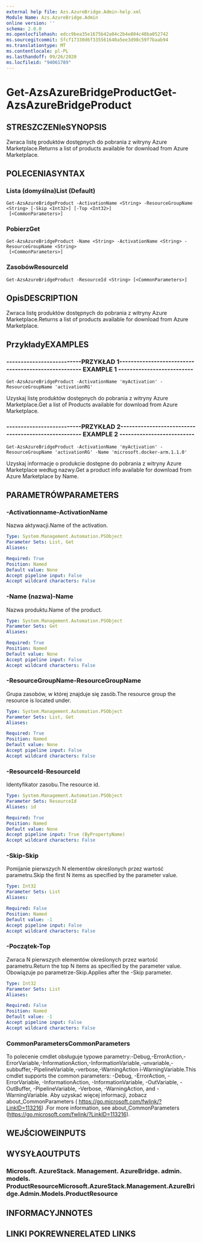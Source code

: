```yaml
---
external help file: Azs.AzureBridge.Admin-help.xml
Module Name: Azs.AzureBridge.Admin
online version: ''
schema: 2.0.0
ms.openlocfilehash: edcc9bea35e1675b42a04c2b4e804c48ba052742
ms.sourcegitcommit: 5fcf17330d6f335561640a5ee3d98c59f7baab94
ms.translationtype: MT
ms.contentlocale: pl-PL
ms.lasthandoff: 09/26/2020
ms.locfileid: "94061789"
---
```

# <span data-ttu-id="d3730-101">Get-AzsAzureBridgeProduct</span><span class="sxs-lookup"><span data-stu-id="d3730-101">Get-AzsAzureBridgeProduct</span></span>

## <span data-ttu-id="d3730-102">STRESZCZENIe</span><span class="sxs-lookup"><span data-stu-id="d3730-102">SYNOPSIS</span></span>
<span data-ttu-id="d3730-103">Zwraca listę produktów dostępnych do pobrania z witryny Azure Marketplace.</span><span class="sxs-lookup"><span data-stu-id="d3730-103">Returns a list of products available for download from Azure Marketplace.</span></span>

## <span data-ttu-id="d3730-104">POLECENIA</span><span class="sxs-lookup"><span data-stu-id="d3730-104">SYNTAX</span></span>

### <span data-ttu-id="d3730-105">Lista (domyślna)</span><span class="sxs-lookup"><span data-stu-id="d3730-105">List (Default)</span></span>
```
Get-AzsAzureBridgeProduct -ActivationName <String> -ResourceGroupName <String> [-Skip <Int32>] [-Top <Int32>]
 [<CommonParameters>]
```

### <span data-ttu-id="d3730-106">Pobierz</span><span class="sxs-lookup"><span data-stu-id="d3730-106">Get</span></span>
```
Get-AzsAzureBridgeProduct -Name <String> -ActivationName <String> -ResourceGroupName <String>
 [<CommonParameters>]
```

### <span data-ttu-id="d3730-107">Zasobów</span><span class="sxs-lookup"><span data-stu-id="d3730-107">ResourceId</span></span>
```
Get-AzsAzureBridgeProduct -ResourceId <String> [<CommonParameters>]
```

## <span data-ttu-id="d3730-108">Opis</span><span class="sxs-lookup"><span data-stu-id="d3730-108">DESCRIPTION</span></span>
<span data-ttu-id="d3730-109">Zwraca listę produktów dostępnych do pobrania z witryny Azure Marketplace.</span><span class="sxs-lookup"><span data-stu-id="d3730-109">Returns a list of products available for download from Azure Marketplace.</span></span>

## <span data-ttu-id="d3730-110">Przykłady</span><span class="sxs-lookup"><span data-stu-id="d3730-110">EXAMPLES</span></span>

### <span data-ttu-id="d3730-111">--------------------------PRZYKŁAD 1--------------------------</span><span class="sxs-lookup"><span data-stu-id="d3730-111">-------------------------- EXAMPLE 1 --------------------------</span></span>
```
Get-AzsAzureBridgeProduct -ActivationName 'myActivation' -ResourceGroupName 'activationRG'
```

<span data-ttu-id="d3730-112">Uzyskaj listę produktów dostępnych do pobrania z witryny Azure Marketplace.</span><span class="sxs-lookup"><span data-stu-id="d3730-112">Get a list of Products available for download from Azure Marketplace.</span></span>

### <span data-ttu-id="d3730-113">--------------------------PRZYKŁAD 2--------------------------</span><span class="sxs-lookup"><span data-stu-id="d3730-113">-------------------------- EXAMPLE 2 --------------------------</span></span>
```
Get-AzsAzureBridgeProduct -ActivationName 'myActivation' -ResourceGroupName 'activationRG' -Name 'microsoft.docker-arm.1.1.0'
```

<span data-ttu-id="d3730-114">Uzyskaj informacje o produkcie dostępne do pobrania z witryny Azure Marketplace według nazwy.</span><span class="sxs-lookup"><span data-stu-id="d3730-114">Get a product info available for download from Azure Marketplace by Name.</span></span>

## <span data-ttu-id="d3730-115">PARAMETRÓW</span><span class="sxs-lookup"><span data-stu-id="d3730-115">PARAMETERS</span></span>

### <span data-ttu-id="d3730-116">-Activationname</span><span class="sxs-lookup"><span data-stu-id="d3730-116">-ActivationName</span></span>
<span data-ttu-id="d3730-117">Nazwa aktywacji.</span><span class="sxs-lookup"><span data-stu-id="d3730-117">Name of the activation.</span></span>

```yaml
Type: System.Management.Automation.PSObject
Parameter Sets: List, Get
Aliases: 

Required: True
Position: Named
Default value: None
Accept pipeline input: False
Accept wildcard characters: False
```

### <span data-ttu-id="d3730-118">-Name (nazwa)</span><span class="sxs-lookup"><span data-stu-id="d3730-118">-Name</span></span>
<span data-ttu-id="d3730-119">Nazwa produktu.</span><span class="sxs-lookup"><span data-stu-id="d3730-119">Name of the product.</span></span>

```yaml
Type: System.Management.Automation.PSObject
Parameter Sets: Get
Aliases: 

Required: True
Position: Named
Default value: None
Accept pipeline input: False
Accept wildcard characters: False
```

### <span data-ttu-id="d3730-120">-ResourceGroupName</span><span class="sxs-lookup"><span data-stu-id="d3730-120">-ResourceGroupName</span></span>
<span data-ttu-id="d3730-121">Grupa zasobów, w której znajduje się zasób.</span><span class="sxs-lookup"><span data-stu-id="d3730-121">The resource group the resource is located under.</span></span>

```yaml
Type: System.Management.Automation.PSObject
Parameter Sets: List, Get
Aliases: 

Required: True
Position: Named
Default value: None
Accept pipeline input: False
Accept wildcard characters: False
```

### <span data-ttu-id="d3730-122">-ResourceId</span><span class="sxs-lookup"><span data-stu-id="d3730-122">-ResourceId</span></span>
<span data-ttu-id="d3730-123">Identyfikator zasobu.</span><span class="sxs-lookup"><span data-stu-id="d3730-123">The resource id.</span></span>

```yaml
Type: System.Management.Automation.PSObject
Parameter Sets: ResourceId
Aliases: id

Required: True
Position: Named
Default value: None
Accept pipeline input: True (ByPropertyName)
Accept wildcard characters: False
```

### <span data-ttu-id="d3730-124">-Skip</span><span class="sxs-lookup"><span data-stu-id="d3730-124">-Skip</span></span>
<span data-ttu-id="d3730-125">Pomijanie pierwszych N elementów określonych przez wartość parametru.</span><span class="sxs-lookup"><span data-stu-id="d3730-125">Skip the first N items as specified by the parameter value.</span></span>

```yaml
Type: Int32
Parameter Sets: List
Aliases: 

Required: False
Position: Named
Default value: -1
Accept pipeline input: False
Accept wildcard characters: False
```

### <span data-ttu-id="d3730-126">-Początek</span><span class="sxs-lookup"><span data-stu-id="d3730-126">-Top</span></span>
<span data-ttu-id="d3730-127">Zwraca N pierwszych elementów określonych przez wartość parametru.</span><span class="sxs-lookup"><span data-stu-id="d3730-127">Return the top N items as specified by the parameter value.</span></span>
<span data-ttu-id="d3730-128">Obowiązuje po parametrze-Skip.</span><span class="sxs-lookup"><span data-stu-id="d3730-128">Applies after the -Skip parameter.</span></span>

```yaml
Type: Int32
Parameter Sets: List
Aliases: 

Required: False
Position: Named
Default value: -1
Accept pipeline input: False
Accept wildcard characters: False
```

### <span data-ttu-id="d3730-129">CommonParameters</span><span class="sxs-lookup"><span data-stu-id="d3730-129">CommonParameters</span></span>
<span data-ttu-id="d3730-130">To polecenie cmdlet obsługuje typowe parametry:-Debug,-ErrorAction,-ErrorVariable,-InformationAction,-InformationVariable,-unvariable,-subbuffer,-PipelineVariable,-verbose,-WarningAction i-WarningVariable.</span><span class="sxs-lookup"><span data-stu-id="d3730-130">This cmdlet supports the common parameters: -Debug, -ErrorAction, -ErrorVariable, -InformationAction, -InformationVariable, -OutVariable, -OutBuffer, -PipelineVariable, -Verbose, -WarningAction, and -WarningVariable.</span></span> <span data-ttu-id="d3730-131">Aby uzyskać więcej informacji, zobacz about_CommonParameters ( https://go.microsoft.com/fwlink/?LinkID=113216) .</span><span class="sxs-lookup"><span data-stu-id="d3730-131">For more information, see about_CommonParameters (https://go.microsoft.com/fwlink/?LinkID=113216).</span></span>

## <span data-ttu-id="d3730-132">WEJŚCIOWE</span><span class="sxs-lookup"><span data-stu-id="d3730-132">INPUTS</span></span>

## <span data-ttu-id="d3730-133">WYSYŁA</span><span class="sxs-lookup"><span data-stu-id="d3730-133">OUTPUTS</span></span>

### <span data-ttu-id="d3730-134">Microsoft. AzureStack. Management. AzureBridge. admin. models. ProductResource</span><span class="sxs-lookup"><span data-stu-id="d3730-134">Microsoft.AzureStack.Management.AzureBridge.Admin.Models.ProductResource</span></span>

## <span data-ttu-id="d3730-135">INFORMACYJN</span><span class="sxs-lookup"><span data-stu-id="d3730-135">NOTES</span></span>

## <span data-ttu-id="d3730-136">LINKI POKREWNE</span><span class="sxs-lookup"><span data-stu-id="d3730-136">RELATED LINKS</span></span>

